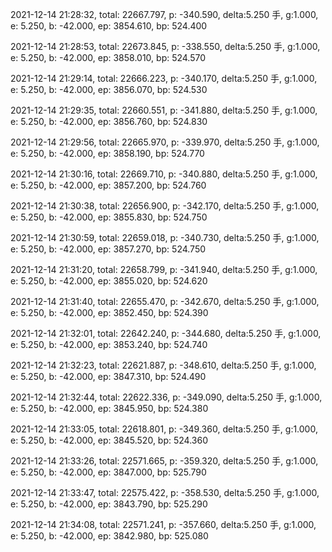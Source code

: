 2021-12-14 21:28:32, total: 22667.797, p: -340.590, delta:5.250 手, g:1.000, e: 5.250, b: -42.000, ep: 3854.610, bp: 524.400

2021-12-14 21:28:53, total: 22673.845, p: -338.550, delta:5.250 手, g:1.000, e: 5.250, b: -42.000, ep: 3858.010, bp: 524.570

2021-12-14 21:29:14, total: 22666.223, p: -340.170, delta:5.250 手, g:1.000, e: 5.250, b: -42.000, ep: 3856.070, bp: 524.530

2021-12-14 21:29:35, total: 22660.551, p: -341.880, delta:5.250 手, g:1.000, e: 5.250, b: -42.000, ep: 3856.760, bp: 524.830

2021-12-14 21:29:56, total: 22665.970, p: -339.970, delta:5.250 手, g:1.000, e: 5.250, b: -42.000, ep: 3858.190, bp: 524.770

2021-12-14 21:30:16, total: 22669.710, p: -340.880, delta:5.250 手, g:1.000, e: 5.250, b: -42.000, ep: 3857.200, bp: 524.760

2021-12-14 21:30:38, total: 22656.900, p: -342.170, delta:5.250 手, g:1.000, e: 5.250, b: -42.000, ep: 3855.830, bp: 524.750

2021-12-14 21:30:59, total: 22659.018, p: -340.730, delta:5.250 手, g:1.000, e: 5.250, b: -42.000, ep: 3857.270, bp: 524.750

2021-12-14 21:31:20, total: 22658.799, p: -341.940, delta:5.250 手, g:1.000, e: 5.250, b: -42.000, ep: 3855.020, bp: 524.620

2021-12-14 21:31:40, total: 22655.470, p: -342.670, delta:5.250 手, g:1.000, e: 5.250, b: -42.000, ep: 3852.450, bp: 524.390

2021-12-14 21:32:01, total: 22642.240, p: -344.680, delta:5.250 手, g:1.000, e: 5.250, b: -42.000, ep: 3853.240, bp: 524.740

2021-12-14 21:32:23, total: 22621.887, p: -348.610, delta:5.250 手, g:1.000, e: 5.250, b: -42.000, ep: 3847.310, bp: 524.490

2021-12-14 21:32:44, total: 22622.336, p: -349.090, delta:5.250 手, g:1.000, e: 5.250, b: -42.000, ep: 3845.950, bp: 524.380

2021-12-14 21:33:05, total: 22618.801, p: -349.360, delta:5.250 手, g:1.000, e: 5.250, b: -42.000, ep: 3845.520, bp: 524.360

2021-12-14 21:33:26, total: 22571.665, p: -359.320, delta:5.250 手, g:1.000, e: 5.250, b: -42.000, ep: 3847.000, bp: 525.790

2021-12-14 21:33:47, total: 22575.422, p: -358.530, delta:5.250 手, g:1.000, e: 5.250, b: -42.000, ep: 3843.790, bp: 525.290

2021-12-14 21:34:08, total: 22571.241, p: -357.660, delta:5.250 手, g:1.000, e: 5.250, b: -42.000, ep: 3842.980, bp: 525.080